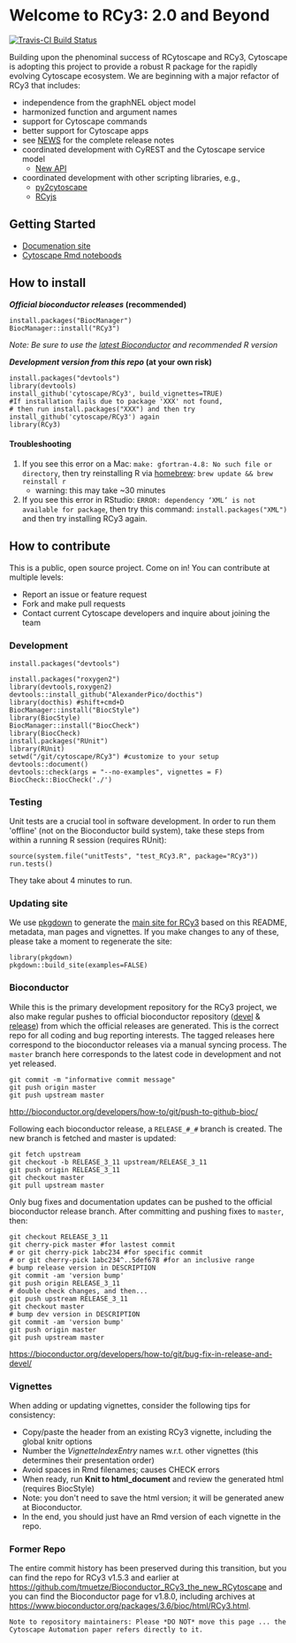 # Welcome to RCy3: 2.0 and Beyond
[![Travis-CI Build Status](https://travis-ci.org/cytoscape/RCy3.svg?branch=master)](https://travis-ci.org/cytoscape/RCy3)

Building upon the phenominal success of RCytoscape and RCy3, Cytoscape is adopting 
this project to provide a robust R package for the rapidly evolving Cytoscape 
ecosystem. We are beginning with a major refactor of RCy3 that includes:

* independence from the graphNEL object model
* harmonized function and argument names
* support for Cytoscape commands
* better support for Cytoscape apps
* see [NEWS](https://github.com/cytoscape/RCy3/blob/master/NEWS) for the complete release notes
* coordinated development with CyREST and the Cytoscape service model
  * [New API](https://github.com/cytoscape/cyREST/issues?utf8=✓&q=milestone%3A*+label%3A%22new+API%22+is%3A*)
* coordinated development with other scripting libraries, e.g., 
  * [py2cytoscape](https://github.com/cytoscape/py2cytoscape)
  * [RCyjs](http://bioconductor.org/packages/release/bioc/html/RCyjs.html)

## Getting Started
 * [Documenation site](http://cytoscape.org/RCy3/index.html) 
 * [Cytoscape Rmd noteboods](https://cytoscape.org/cytoscape-automation/for-scripters/R/notebooks/)
 
## How to install
**_Official bioconductor releases_ (recommended)**
```
install.packages("BiocManager")
BiocManager::install("RCy3")
```
*Note: Be sure to use the [latest Bioconductor](https://www.bioconductor.org/install/) and recommended R version*  

**_Development version from this repo_ (at your own risk)**
```
install.packages("devtools")
library(devtools)
install_github('cytoscape/RCy3', build_vignettes=TRUE)
#If installation fails due to package 'XXX' not found,
# then run install.packages("XXX") and then try install_github('cytoscape/RCy3') again
library(RCy3)
```

#### Troubleshooting
1. If you see this error on a Mac: ```make: gfortran-4.8: No such file or directory```, then try reinstalling R via [homebrew](https://brew.sh/): ```brew update && brew reinstall r```
   * warning: this may take ~30 minutes
2. If you see this error in RStudio: ```ERROR: dependency ‘XML’ is not available for package```, then try this command: ```install.packages("XML")``` and then try installing RCy3 again.

## How to contribute
This is a public, open source project. Come on in! You can contribute at multiple levels:

* Report an issue or feature request
* Fork and make pull requests
* Contact current Cytoscape developers and inquire about joining the team

### Development
```
install.packages("devtools")

install.packages("roxygen2") 
library(devtools,roxygen2)
devtools::install_github("AlexanderPico/docthis")
library(docthis) #shift+cmd+D 
BiocManager::install("BiocStyle")
library(BiocStyle)
BiocManager::install("BiocCheck")
library(BiocCheck)
install.packages("RUnit")
library(RUnit)
setwd("/git/cytoscape/RCy3") #customize to your setup
devtools::document()
devtools::check(args = "--no-examples", vignettes = F)
BiocCheck::BiocCheck('./')
```

### Testing
Unit tests are a crucial tool in software development.
In order to run them 'offline' (not on the Bioconductor build system),
take these steps from within a running R session (requires RUnit):

```
source(system.file("unitTests", "test_RCy3.R", package="RCy3"))
run.tests()
```

They take about 4 minutes to run.


### Updating site
We use [pkgdown](https://pkgdown.r-lib.org/) to generate the [main site for RCy3](http://cytoscape.org/RCy3/index.html) based on this README, metadata, man pages and vignettes. If you make changes to any of these, please take a moment to regenerate the site:
```
library(pkgdown)
pkgdown::build_site(examples=FALSE)
```


### Bioconductor
While this is the primary development repository for the RCy3 project, we also make regular pushes to official bioconductor repository ([devel](http://bioconductor.org/packages/devel/bioc/html/RCy3.html) & [release](http://bioconductor.org/packages/release/bioc/html/RCy3.html)) from which the official releases are generated. This is the correct repo for all coding and bug reporting interests. The tagged releases here correspond to the bioconductor releases via a manual syncing process. The `master` branch here corresponds to the latest code in development and not yet released. 

```
git commit -m "informative commit message"
git push origin master
git push upstream master
```
http://bioconductor.org/developers/how-to/git/push-to-github-bioc/

Following each bioconductor release, a `RELEASE_#_#` branch is created. The new branch is fetched and master is updated:

```
git fetch upstream
git checkout -b RELEASE_3_11 upstream/RELEASE_3_11
git push origin RELEASE_3_11
git checkout master
git pull upstream master
```

Only bug fixes and documentation updates can be pushed to the official bioconductor release branch. After committing and pushing fixes to `master`, then:

```
git checkout RELEASE_3_11
git cherry-pick master #for lastest commit
# or git cherry-pick 1abc234 #for specific commit
# or git cherry-pick 1abc234^..5def678 #for an inclusive range
# bump release version in DESCRIPTION
git commit -am 'version bump'
git push origin RELEASE_3_11
# double check changes, and then...
git push upstream RELEASE_3_11
git checkout master
# bump dev version in DESCRIPTION
git commit -am 'version bump'
git push origin master
git push upstream master
```

https://bioconductor.org/developers/how-to/git/bug-fix-in-release-and-devel/

### Vignettes
When adding or updating vignettes, consider the following tips for consistency:
* Copy/paste the header from an existing RCy3 vignette, including the global knitr options
* Number the *VignetteIndexEntry* names w.r.t. other vignettes (this determines their presentation order)
* Avoid spaces in Rmd filenames; causes CHECK errors
* When ready, run **Knit to html_document** and review the generated html (requires BiocStyle)
* Note: you don't need to save the html version; it will be generated anew at Bioconductor.
* In the end, you should just have an Rmd version of each vignette in the repo.

### Former Repo
The entire commit history has been preserved during this transition, but you can find the repo for RCy3 v1.5.3 and earlier
at https://github.com/tmuetze/Bioconductor_RCy3_the_new_RCytoscape and you can find the Bioconductor
page for v1.8.0, including archives at https://www.bioconductor.org/packages/3.6/bioc/html/RCy3.html.

```Note to repository maintainers: Please *DO NOT* move this page ... the Cytoscape Automation paper refers directly to it.```
